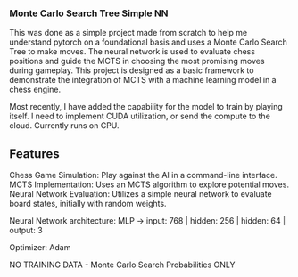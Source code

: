 ### Monte Carlo Search Tree Simple NN

This was done as a simple project made from scratch to help me understand pytorch on a foundational basis and uses a Monte Carlo Search Tree to make moves.  The neural network is used to evaluate chess positions and guide the MCTS in choosing the most promising moves during gameplay. This project is designed as a basic framework to demonstrate the integration of MCTS with a machine learning model in a chess engine.

Most recently, I have added the capability for the model to train by playing itself. I need to implement CUDA utilization, or send the compute to the cloud. Currently runs on CPU. 

## Features 

Chess Game Simulation: Play against the AI in a command-line interface.
MCTS Implementation: Uses an MCTS algorithm to explore potential moves.
Neural Network Evaluation: Utilizes a simple neural network to evaluate board states, initially with random weights.


Neural Network architecture: MLP -> input: 768 | hidden: 256 | hidden: 64 | output: 3

Optimizer: Adam

NO TRAINING DATA - Monte Carlo Search Probabilities ONLY 
